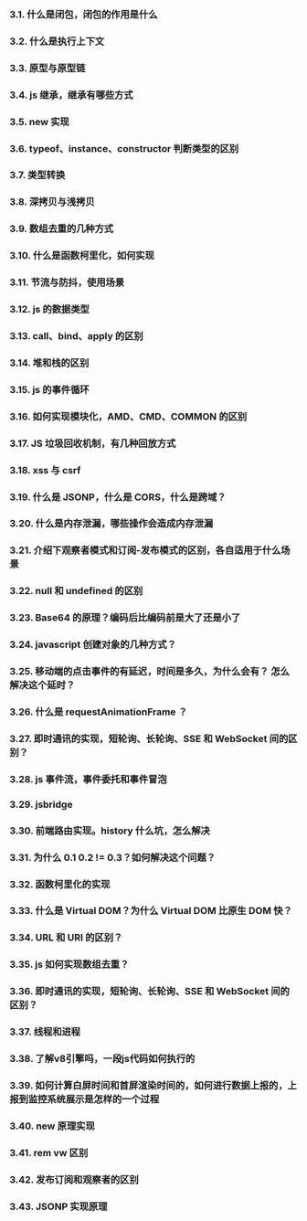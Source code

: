 ### 3.1. 什么是闭包，闭包的作用是什么
  


### 3.2. 什么是执行上下文

### 3.3. 原型与原型链

### 3.4. js 继承，继承有哪些方式

### 3.5. new 实现

### 3.6. typeof、instance、constructor 判断类型的区别

### 3.7. 类型转换

### 3.8. 深拷贝与浅拷贝

### 3.9. 数组去重的几种方式

### 3.10. 什么是函数柯里化，如何实现

### 3.11. 节流与防抖，使用场景

### 3.12. js 的数据类型

### 3.13. call、bind、apply 的区别

### 3.14. 堆和栈的区别

### 3.15. js 的事件循环

### 3.16. 如何实现模块化，AMD、CMD、COMMON 的区别

### 3.17. JS 垃圾回收机制，有几种回放方式

### 3.18. xss 与 csrf

### 3.19. 什么是 JSONP，什么是 CORS，什么是跨域？

### 3.20. 什么是内存泄漏，哪些操作会造成内存泄漏

### 3.21. 介绍下观察者模式和订阅-发布模式的区别，各自适用于什么场景

### 3.22. null 和 undefined 的区别

### 3.23. Base64 的原理？编码后比编码前是大了还是小了

### 3.24. javascript 创建对象的几种方式？

### 3.25. 移动端的点击事件的有延迟，时间是多久，为什么会有？ 怎么解决这个延时？

### 3.26. 什么是 requestAnimationFrame ？

### 3.27. 即时通讯的实现，短轮询、长轮询、SSE 和 WebSocket 间的区别？

### 3.28. js 事件流，事件委托和事件冒泡

### 3.29. jsbridge

### 3.30. 前端路由实现。history 什么坑，怎么解决

### 3.31. 为什么 0.1 0.2 != 0.3？如何解决这个问题？

### 3.32. 函数柯里化的实现

### 3.33. 什么是 Virtual DOM？为什么 Virtual DOM 比原生 DOM 快？

### 3.34. URL 和 URI 的区别？

### 3.35. js 如何实现数组去重？

### 3.36.  即时通讯的实现，短轮询、长轮询、SSE 和 WebSocket 间的区别？

### 3.37. 线程和进程

### 3.38. 了解v8引擎吗，一段js代码如何执行的

### 3.39. 如何计算白屏时间和首屏渲染时间的，如何进行数据上报的，上报到监控系统展示是怎样的一个过程

### 3.40. new 原理实现

### 3.41. rem vw 区别

### 3.42. 发布订阅和观察者的区别

### 3.43.  JSONP 实现原理
